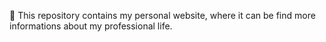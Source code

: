 👋 This repository contains my personal website, where it can be find more informations about my professional life.
